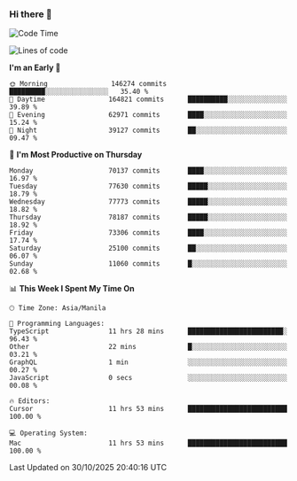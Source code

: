 ### Hi there 👋

<!--START_SECTION:waka-->
![Code Time](http://img.shields.io/badge/Code%20Time-6%2C431%20hrs%2018%20mins-blue)

![Lines of code](https://img.shields.io/badge/From%20Hello%20World%20I%27ve%20Written-140.8%20million%20lines%20of%20code-blue)

**I'm an Early 🐤** 

```text
🌞 Morning                146274 commits      █████████░░░░░░░░░░░░░░░░   35.40 % 
🌆 Daytime                164821 commits      ██████████░░░░░░░░░░░░░░░   39.89 % 
🌃 Evening                62971 commits       ████░░░░░░░░░░░░░░░░░░░░░   15.24 % 
🌙 Night                  39127 commits       ██░░░░░░░░░░░░░░░░░░░░░░░   09.47 % 
```
📅 **I'm Most Productive on Thursday** 

```text
Monday                   70137 commits       ████░░░░░░░░░░░░░░░░░░░░░   16.97 % 
Tuesday                  77630 commits       █████░░░░░░░░░░░░░░░░░░░░   18.79 % 
Wednesday                77773 commits       █████░░░░░░░░░░░░░░░░░░░░   18.82 % 
Thursday                 78187 commits       █████░░░░░░░░░░░░░░░░░░░░   18.92 % 
Friday                   73306 commits       ████░░░░░░░░░░░░░░░░░░░░░   17.74 % 
Saturday                 25100 commits       ██░░░░░░░░░░░░░░░░░░░░░░░   06.07 % 
Sunday                   11060 commits       █░░░░░░░░░░░░░░░░░░░░░░░░   02.68 % 
```


📊 **This Week I Spent My Time On** 

```text
🕑︎ Time Zone: Asia/Manila

💬 Programming Languages: 
TypeScript               11 hrs 28 mins      ████████████████████████░   96.43 % 
Other                    22 mins             █░░░░░░░░░░░░░░░░░░░░░░░░   03.21 % 
GraphQL                  1 min               ░░░░░░░░░░░░░░░░░░░░░░░░░   00.27 % 
JavaScript               0 secs              ░░░░░░░░░░░░░░░░░░░░░░░░░   00.08 % 

🔥 Editors: 
Cursor                   11 hrs 53 mins      █████████████████████████   100.00 % 

💻 Operating System: 
Mac                      11 hrs 53 mins      █████████████████████████   100.00 % 
```


 Last Updated on 30/10/2025 20:40:16 UTC
<!--END_SECTION:waka-->


<!--
**rad182/rad182** is a ✨ _special_ ✨ repository because its `README.md` (this file) appears on your GitHub profile.

Here are some ideas to get you started:

- 🔭 I’m currently working on ...
- 🌱 I’m currently learning ...
- 👯 I’m looking to collaborate on ...
- 🤔 I’m looking for help with ...
- 💬 Ask me about ...
- 📫 How to reach me: ...
- 😄 Pronouns: ...
- ⚡ Fun fact: ...
-->
